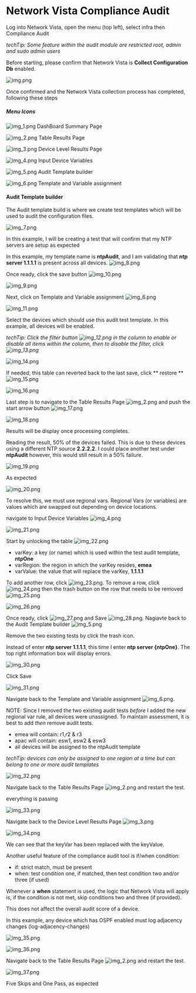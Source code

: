# Network Vista Compliance Audit

Log into Network Vista, open the menu (top left), select infra then Compliance Audit

<i>techTip: Some feature within the audit module are restricted root, admin and sudo admin users</i>


Before starting, please confirm that Network Vista is **Collect Configuration Db** enabled. 

![img.png](img.png)

Once confirmed and the Network Vista collection process has completed, following these steps

##### Menu Icons

![img_1.png](img_1.png) DashBoard Summary Page

![img_2.png](img_2.png) Table Results Page

![img_3.png](img_3.png) Device Level Results Page

![img_4.png](img_4.png) Input Device Variables

![img_5.png](img_5.png) Audit Template builder

![img_6.png](img_6.png) Template and Variable assignment


#### Audit Template builder

The Audit template build is where we create test templates which will be used to audit the configuration files.

![img_7.png](img_7.png)

In this example, I will be creating a test that will confirm that my NTP servers are setup as expected

In this example, my template name is **ntpAudit**, and I am validating that **ntp server 1.1.1.1** is present across all devices. 
![img_8.png](img_8.png)

Once ready, click the save button ![img_10.png](img_10.png)

![img_9.png](img_9.png)

Next, click on Template and Variable assignment ![img_6.png](img_6.png)

![img_11.png](img_11.png)

Select the devices which should use this audit test template. In this example, all devices will be enabled.

<i>techTip: Click the filter button ![img_12.png](img_12.png) in the column to enable or disable all items within the column,
then to disable the filter, click ![img_13.png](img_13.png)</i>

![img_14.png](img_14.png)

If needed, this table can reverted back to the last save, click ** restore ** ![img_15.png](img_15.png)

![img_16.png](img_16.png)

Last step is to navigate to the Table Results Page ![img_2.png](img_2.png) and push the start arrow button ![img_17.png](img_17.png)

![img_18.png](img_18.png)

Results will be display once processing completes. 

Reading the result, 50% of the devices failed. This is due to these devices using a different NTP source **2.2.2.2**.
I could place another test under **ntpAudit** however, this would still result in a 50% failure. 

![img_19.png](img_19.png)

As expected

![img_20.png](img_20.png)

To resolve this, we must use regional vars. Regional Vars (or variables) are values which are swapped out depending on device locations. 

navigate to Input Device Variables ![img_4.png](img_4.png)

![img_21.png](img_21.png)

Start by unlocking the table ![img_22.png](img_22.png)

* varKey: a key (or name) which is used within the test audit template, **ntpOne**
* varRegion: the region in which the varKey resides, **emea**
* varValue: the value that will replace the varKey, **1.1.1.1**

To add another row, click ![img_23.png](img_23.png). To remove a row, click ![img_24.png](img_24.png) then the trash button on the row that needs to be removed ![img_25.png](img_25.png)

![img_26.png](img_26.png)

Once ready, click ![img_27.png](img_27.png) and Save ![img_28.png](img_28.png). Nagiavte back to the Audit Template builder ![img_5.png](img_5.png)

Remove the two existing tests by click the trash icon.

Instead of enter **ntp server 1.1.1.1**, this time I enter **ntp server {ntpOne}**. The top right information box will display errors. 

![img_30.png](img_30.png)

Click Save

![img_31.png](img_31.png)

Navigate back to the Template and Variable assignment ![img_6.png](img_6.png). 

NOTE: Since I removed the two existing audit tests <i>before</i> I added the new regional var rule, all devices were unassigned. 
To maintain assessment, it is best to add <i>then</i> remove audit tests. 

* emea will contain: r1,r2 & r3
* apac will contain: esw1, esw2 & esw3
* all devices will be assigned to the ntpAudit template

<i>techTip: devices can only be assigned to one region at a time but can belong to one or more audit templates</i>

![img_32.png](img_32.png)

Navigate back to the Table Results Page ![img_2.png](img_2.png) and restart the test.

everything is passing

![img_33.png](img_33.png)

Navigate back to the Device Level Results Page ![img_3.png](img_3.png)

![img_34.png](img_34.png)

We can see that the keyVar has been replaced with the keyValue.

Another useful feature of the compliance audit tool is if/when condition:

* if: strict match, must be present
* when: test condition one, if matched, then test condition two and/or three (if used)

Whenever a **when** statement is used, the logic that Network Vista will apply is, if the condition is not met, skip conditions two and three (if provided).

This does not affect the overall audit score of a device.

In this example, any device which has OSPF enabled must log adjacency changes (log-adjacency-changes)

![img_35.png](img_35.png)

![img_36.png](img_36.png)

Navigate back to the Table Results Page ![img_2.png](img_2.png) and restart the test.

![img_37.png](img_37.png)

Five Skips and One Pass, as expected

















